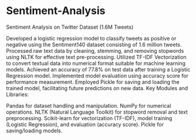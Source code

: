 # Sentiment-Analysis
Sentiment Analysis on Twitter Dataset (1.6M Tweets)

Developed a logistic regression model to classify tweets as positive or negative using the Sentiment140 dataset consisting of 1.6 million tweets.
Processed raw text data by cleaning, stemming, and removing stopwords using NLTK for effective text pre-processing.
Utilized TF-IDF Vectorization to convert textual data into numerical format suitable for machine learning models.
Achieved an accuracy of 77.8% on test data after training a Logistic Regression model.
Implemented model evaluation using accuracy score for performance measurement.
Employed Pickle for saving and loading the trained model, facilitating future predictions on new data.
Key Modules and Libraries:

Pandas for dataset handling and manipulation.
NumPy for numerical operations.
NLTK (Natural Language Toolkit) for stopword removal and text preprocessing.
Scikit-learn for vectorization (TF-IDF), model training (Logistic Regression), and evaluation (accuracy score).
Pickle for saving/loading models.
